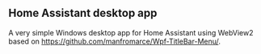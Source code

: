 ## Home Assistant desktop app

A very simple Windows desktop app for Home Assistant using WebView2 based on https://github.com/manfromarce/Wpf-TitleBar-Menu/.
